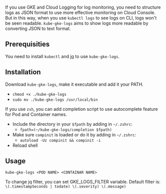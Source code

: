 If you use GKE and Cloud Logging for log monitoring, you need to structure logs as JSON format to use more effective monitoring on Cloud Console. But in this way, when you use `kubectl logs` to see logs on CLI, logs won't be seen readable. `kube-gke-logs` aims to show logs more readable by converting JSON to text format.

## Prerequisities

You need to install `kubectl` and [jq](https://stedolan.github.io/jq/) to use `kube-gke-logs`.

## Installation

Download `kube-gke-logs`, make it executable and add it your PATH.

* `chmod +x ./kube-gke-logs`
* `sudo mv ./kube-gke-logs /usr/local/bin`

If you use `zsh`, you can add completion script to use autocomplete feature for Pod and Container names.

* Include the directory in your `$fpath` by adding in `~/.zshrc`:
    * `fpath=(~/kube-gke-logs/completion $fpath)`
* Make sure `compinit` is loaded or do it by adding in `~/.zshrc`:
    * `autoload -Uz compinit && compinit -i`
* Reload shell

## Usage

`kube-gke-logs <POD NAME> <CONTAINAR NAME>`

To change jq filter, you can set GKE_LOGS_FILTER variable. Default filter is: `\(.timestampSeconds | todate) \(.severity) \(.message)`
